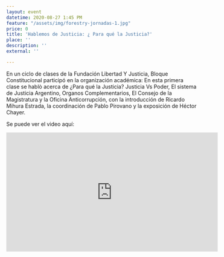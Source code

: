 ```yaml
---
layout: event
datetime: 2020-08-27 1:45 PM
feature: "/assets/img/forestry-jornadas-1.jpg"
price: 0
title: 'Hablemos de Justicia: ¿ Para qué la Justicia?'
place: ''
description: ''
external: ''

---
```

En un ciclo de clases de la Fundación Libertad Y Justicia, Bloque Constitucional participó en la organización académica: En esta primera clase se hablò acerca de ¿Para qué la Justicia? Justicia Vs Poder, El sistema de Justicia Argentino, Organos Complementarios, El Consejo de la Magistratura y la Oficina Anticorrupción, con la introducción de Ricardo Mihura Estrada, la coordinación de Pablo Pirovano y la exposición de Héctor Chayer.

Se puede ver el video aquí:

<iframe width="560" height="315" src="https://www.youtube.com/embed/cUl6iFLw8gE" frameborder="0" allow="accelerometer; autoplay; encrypted-media; gyroscope; picture-in-picture" allowfullscreen></iframe>